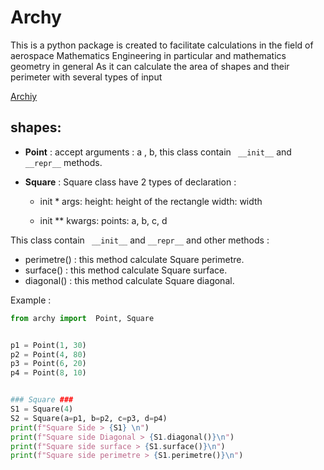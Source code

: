 # Archy

 This is a  python package is created to facilitate calculations in the field of aerospace Mathematics Engineering in particular and mathematics geometry in general
As it can calculate the area of shapes and their perimeter with several types of input

[Archiy](https://pypi.org/project/Archiy/1.0.0/)

## shapes:

- **Point** : accept arguments : a , b, this class contain ` __init__` and `__repr__` methods.

- **Square** : Square class have 2 types of declaration :

  - init \* args:
    height: height of the rectangle
    width: width

  - init \*\* kwargs:
    points: a, b, c, d

This class contain ` __init__` and `__repr__` and other methods :

- perimetre() : this method calculate Square perimetre.
- surface() : this method calculate Square surface.
- diagonal() : this method calculate Square diagonal.

Example :

```python
from archy import  Point, Square


p1 = Point(1, 30)
p2 = Point(4, 80)
p3 = Point(6, 20)
p4 = Point(8, 10)


### Square ###
S1 = Square(4)
S2 = Square(a=p1, b=p2, c=p3, d=p4)
print(f"Square Side > {S1} \n")
print(f"Square side Diagonal > {S1.diagonal()}\n")
print(f"Square side surface > {S1.surface()}\n")
print(f"Square side perimetre > {S1.perimetre()}\n")

```
